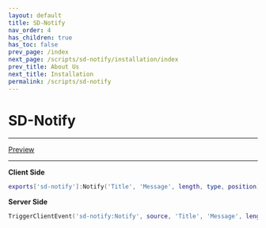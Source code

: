 ```yaml
---
layout: default
title: SD-Notify
nav_order: 4
has_children: true
has_toc: false
prev_page: /index
next_page: /scripts/sd-notify/installation/index
prev_title: About Us
next_title: Installation
permalink: /scripts/sd-notify
---
```


# SD-Notify

___
[Preview](https://www.youtube.com/watch?v=z8XstRn0gCg)

___

**Client Side**
```lua
exports['sd-notify']:Notify('Title', 'Message', length, type, position)
```

**Server Side**
```lua
TriggerClientEvent('sd-notify:Notify', source, 'Title', 'Message', length, type, position)
```

